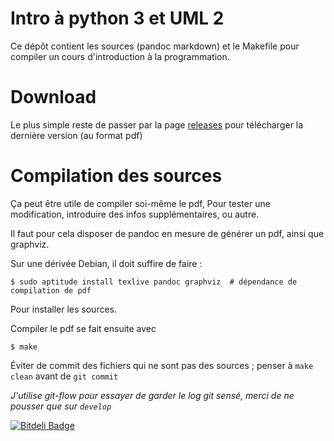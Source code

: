 # Intro à python 3 et UML 2

Ce dépôt contient les sources (pandoc markdown) et le Makefile pour compiler un cours d'introduction à la programmation.

# Download

Le plus simple reste de passer par la page [releases](https://github.com/AlbericC/intro-python-uml/releases) pour télécharger la dernière version (au format pdf)

# Compilation des sources

Ça peut être utile de compiler soi-même le pdf, Pour tester une modification, introduire des infos supplémentaires, ou autre.

Il faut pour cela disposer de pandoc en mesure de générer un pdf, ainsi que graphviz.

Sur une dérivée Debian, il doit suffire de faire :

    $ sudo aptitude install texlive pandoc graphviz  # dépendance de compilation de pdf

Pour installer les sources.

Compiler le pdf se fait ensuite avec

    $ make

Éviter de commit des fichiers qui ne sont pas des sources ; penser à `make clean` avant de `git commit`

*J'utilise git-flow pour essayer de garder le log git sensé, merci de ne pousser que sur `develop`*



[![Bitdeli Badge](https://d2weczhvl823v0.cloudfront.net/AlbericC/intro-python-uml/trend.png)](https://bitdeli.com/free "Bitdeli Badge")

